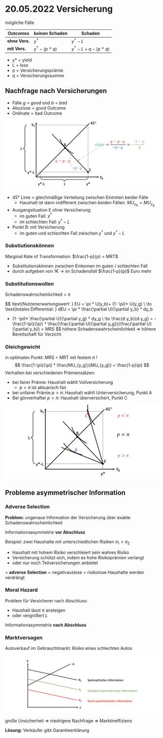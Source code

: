 # 20.05.2022 Versicherung

mögliche Fälle

| Outcomes       | keinen Schaden | Schaden             |
| -------------- | -------------- | ------------------- |
| **ohne Vers.** | $y^*$          | $y^* -L$            |
| **mit Vers.**  | $y^*- (p*q)$   | $y^* - L+q - (p*q)$ |

- y* = yield
- L = loss 
- p = Versicherungsprämie
- q = Versicherungssumme 



## Nachfrage nach Versicherungen

- Fälle *g = good* und *b = bad*
- Abszisse = good Outcome
- Ordinate = bad Outcome

![2022-05-20_14.57.57](../images/2022-05-20_14.57.57.jpg)

- 45° Linie = gleichmäßige Verteilung zwischen Eintreten beider Fälle
    - Haushalt ist dann indifferent zwischen beiden Fällen: $MU_{y_b}=MU_{y_g}$
- Ausgangsituation E ohne Versicherung
    - im guten Fall: $y^*$
    - im schlechten Fall: $y^* - L$ 
- Punkt B: mit Versicherung
    - im guten und schlechten Fall zwischen $y^*$ und  $y^* - L$

### Substiutionskönnen

Marginal Rate of Transformation: $\frac{1-p}{p} = MRT$ 

- Substitutionskönnen zwischen Einkomen im guten / schlechten Fall
- durch aufgeben von 1€ -> im Schadensfall $\frac{1-p}{p}$ Euro mehr

### Substitutionswollen

Schadenswahrscheinlichkeit = $\pi$


$$
\text{Nutzenerwartungswert: } EU = \pi * U(y_b)+ (1- \pi)* U(y_g) \\
\to \text{totales Differential: } dEU = 
\pi * \frac{\partial U}{\partial y_b} * dy_b 
+ (1- \pi)* \frac{\partial U}{\partial y_g} * dy_g \\
\to \frac{d y_b}{d y_g} = - \frac{1-\pi}{\pi} * \frac{\frac{\partial U}{\partial y_g}}{\frac{\partial U}{\partial y_b}} = MRS
$$
höhere Schadenswahrscheinlichkeit => höhere Bereitschaft für Verzicht

### Gleichgewicht

in optimalen Punkt: MRS = MRT mit festem $\pi$ !
$$
\frac{1-\pi}{\pi} * \frac{MU_{y_g}}{MU_{y_g}} = \frac{1-p}{p}
$$
Verhalten bei verschiedenen Prämiensätzen:

- bei fairer Prämie: Haushalt wählt Vollversicherung
    - $p = \pi$ ist aktuarisch fair
- bei unfairer Prämie $p > \pi$: Haushalt wählt Unterversicherung, Punkt A
- Bei gönnerhafter $p < \pi$: Haushalt überversichert, Punkt C

![2022-05-20_16.10.56](../images/2022-05-20_16.10.56.jpg)

## Probleme asymmetrischer Information

### Adverse Selection

**Problem:** ungenaue Information der Versicherung über exakte Schadenswahrscheinlichkeit 

Informationsasymmetrie **vor Abschluss**

Beispiel: zwei Haushalte mit unterschiedlichen Risiken $\pi_1 >\pi_2$

- Haushalt mit hohem Risiko verschleiert sein wahres Risiko
- Versicherung schützt sich, indem es hohe Risikoprämien verlangt
- oder nur noch Teilversicherungen anbietet

= **adverse Selection** = negativauslese = risikolose Haushalte werden verdrängt



### Moral Hazard

Problem für Versicherer nach Abschluss:

- Haushalt lässt $\pi$ ansteigen
- oder vergrößert *L*

Informationasymmetrie **nach Abschluss**



### Marktversagen

Autoverkauf im Gebrauchtmarkt: Risiko eines schlechten Autos

![2022-05-20_16.55.11](../images/2022-05-20_16.55.11.jpg)

große Unsicherheit => niedrigere Nachfrage => Marktineffizienz

**Lösung:** Verkäufer gibt Garantieerklärung



